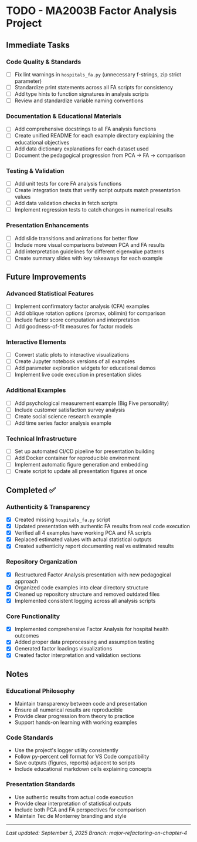 # TODO - MA2003B Factor Analysis Project

## Immediate Tasks

### Code Quality & Standards
- [ ] Fix lint warnings in `hospitals_fa.py` (unnecessary f-strings, zip strict parameter)
- [ ] Standardize print statements across all FA scripts for consistency
- [ ] Add type hints to function signatures in analysis scripts
- [ ] Review and standardize variable naming conventions

### Documentation & Educational Materials
- [ ] Add comprehensive docstrings to all FA analysis functions
- [ ] Create unified README for each example directory explaining the educational objectives
- [ ] Add data dictionary explanations for each dataset used
- [ ] Document the pedagogical progression from PCA → FA → comparison

### Testing & Validation
- [ ] Add unit tests for core FA analysis functions
- [ ] Create integration tests that verify script outputs match presentation values
- [ ] Add data validation checks in fetch scripts
- [ ] Implement regression tests to catch changes in numerical results

### Presentation Enhancements
- [ ] Add slide transitions and animations for better flow
- [ ] Include more visual comparisons between PCA and FA results
- [ ] Add interpretation guidelines for different eigenvalue patterns
- [ ] Create summary slides with key takeaways for each example

## Future Improvements

### Advanced Statistical Features
- [ ] Implement confirmatory factor analysis (CFA) examples
- [ ] Add oblique rotation options (promax, oblimin) for comparison
- [ ] Include factor score computation and interpretation
- [ ] Add goodness-of-fit measures for factor models

### Interactive Elements
- [ ] Convert static plots to interactive visualizations
- [ ] Create Jupyter notebook versions of all examples
- [ ] Add parameter exploration widgets for educational demos
- [ ] Implement live code execution in presentation slides

### Additional Examples
- [ ] Add psychological measurement example (Big Five personality)
- [ ] Include customer satisfaction survey analysis
- [ ] Create social science research example
- [ ] Add time series factor analysis example

### Technical Infrastructure
- [ ] Set up automated CI/CD pipeline for presentation building
- [ ] Add Docker container for reproducible environment
- [ ] Implement automatic figure generation and embedding
- [ ] Create script to update all presentation figures at once

## Completed ✅

### Authenticity & Transparency
- [x] Created missing `hospitals_fa.py` script
- [x] Updated presentation with authentic FA results from real code execution
- [x] Verified all 4 examples have working PCA and FA scripts
- [x] Replaced estimated values with actual statistical outputs
- [x] Created authenticity report documenting real vs estimated results

### Repository Organization
- [x] Restructured Factor Analysis presentation with new pedagogical approach
- [x] Organized code examples into clear directory structure
- [x] Cleaned up repository structure and removed outdated files
- [x] Implemented consistent logging across all analysis scripts

### Core Functionality
- [x] Implemented comprehensive Factor Analysis for hospital health outcomes
- [x] Added proper data preprocessing and assumption testing
- [x] Generated factor loadings visualizations
- [x] Created factor interpretation and validation sections

## Notes

### Educational Philosophy
- Maintain transparency between code and presentation
- Ensure all numerical results are reproducible
- Provide clear progression from theory to practice
- Support hands-on learning with working examples

### Code Standards
- Use the project's logger utility consistently
- Follow py-percent cell format for VS Code compatibility
- Save outputs (figures, reports) adjacent to scripts
- Include educational markdown cells explaining concepts

### Presentation Standards
- Use authentic results from actual code execution
- Provide clear interpretation of statistical outputs
- Include both PCA and FA perspectives for comparison
- Maintain Tec de Monterrey branding and style

---
*Last updated: September 5, 2025*
*Branch: major-refactoring-on-chapter-4*
